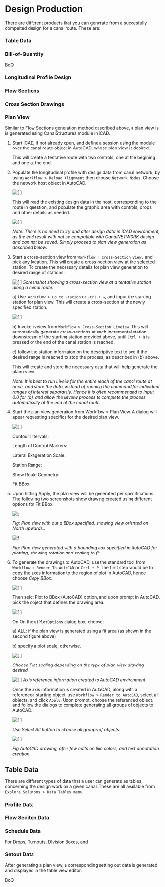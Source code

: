 # Design Production

There are different products that you can generate from a succesfully compelted design for a canal route. These are:

### Table Data

### Bill-of-Quantity

BoQ

### Longitudinal Profile Design

### Flow Sections

### Cross Section Drawings

### Plan View

Similar to Flow Sections generation method described above, a plan view is is generated using CanalStructures module in iCAD.

1. Start iCAD, if not already open, and define a session using the module over the canal route object in AutoCAD, whose plan view is desired.
   
   This will create a tentative route with two controls, one at the begining and one at the end.  

2. Populate the longitudinal profile with design data from canal network, by using `Workflow > Reload Alignment` then choose `Network Nodes`.  Choose the network host object in AutoCAD. 
   
   ![[  ]](C:\Users\Dell\Documents\GitHub\CanalNetworkDocs\Design%20Production\Images\Image%20003.png) 
   
   This will read the existing design data in the host, corresponding to the route in question, and populate the graphic area with controls, drops and other details as needed.
   
   ![[  ] ](C:\Users\Dell\Documents\GitHub\CanalNetworkDocs\Design%20Production\Images\Image%20004.png)
   
   *Note: There is no need to try and alter design data in iCAD environment, as the end result with not be compatible with CanalNETWORK design and can not be saved. Simply proceed to plan view generation as described below.*

3. Start a cross-section view from `Workflow > Cross-Section View.` and pick any location. This will create a cross-section view at the selected station. To create the necessary details for plan view generation to desired range of stations:
   
   ![[  ]](C:\Users\Dell\Documents\GitHub\CanalNetworkDocs\Design%20Production\Images\Image%20005.png) *Screenshot showing a cross-section view at a tentative station along a canal route.*
   
   a) Use` Workflow > Go to Station` or `Ctrl + G`, and input the starting station for plan view. This will create a cross-section at the newly specified station.
   
   ![[  ]](C:\Users\Dell\Documents\GitHub\CanalNetworkDocs\Design%20Production\Images\Image%20006.png) 
   
   b) Invoke liveiew from `Workflow > Cross-Section Liveiew`. This will automatically generate cross-sections at each incremental station downstream of the starting station provided above, until `Ctrl + Q` is pressed or the end of the canal station is reached.
   
   c) follow the station informaion on the descriptive text to see if the desired range is reached to stop the process, as described in (b) above.
   
   This will create and store the necessary data that will help generate the plann view.
   
   *Note: It is best to run Liveiw for the entire reach of the canal route at once, and store the data, instead of running the command for individual ranges of interest separately. Hence it is often recommended to input 0.0 for (a), and allow the lieveiw process to complete the process automatically at the end of the canal route.*

4. Start the plan view generation from Workflow > Plan View. A dialog will apear requesting specifics for the desired plan view.
   
   ![[  ] ](C:\Users\Dell\Documents\GitHub\CanalNetworkDocs\Design%20Production\Images\Image%20007.png)
   
   Contour Intervals: 
   
   Length of Control Markers:
   
   Lateral Exageration Scale:
   
   Station Range:
   
   Show Route Geometry:
   
   Fit BBox:

5. Upon hitting Apply, the plan view will be generated per specifications. The following two screenshots show drawing created using different options for Fit BBox.
   
   ![t](C:\Users\Dell\Documents\GitHub\CanalNetworkDocs\Design%20Production\Images\Image%20008.png)
   
   *Fig: Plan view with out a BBox specified, showing view oriented on North upwards..*
   
   ![f](C:\Users\Dell\Documents\GitHub\CanalNetworkDocs\Design%20Production\Images\Image%20009.png)
   
   *Fig: Plan view generated with a bounding box specified in AutoCAD for plotting, showing rotation and scaling to fit.*

6. To generate the drawings to AutoCAD, use the standard tool from `Workflow > Render To AutoCAD` or `Ctrl + P`,  The first step would be to copy the axes information to the region of plot in AutoCAD, hence choose *Copy BBox*. 
   
   ![[  ]](C:\Users\Dell\Documents\GitHub\CanalNetworkDocs\Design%20Production\Images\Image%20010.png) 
   
   Then selct Plot to BBox (AutoCAD) option, and upon prompt in AutoCAD, pick the object that defines the drawing area. 
   
   ![[  ]](C:\Users\Dell\Documents\GitHub\CanalNetworkDocs\Design%20Production\Images\Image%20011.png) 
   
   On On the `uiPlotOption`s dialog box, choose:
   
   a) ALL: if the plan view is generated using a fit area (as shown in the second figure above)
   
   b) specify a plot scale, otherwise.
   
   ![[  ] ](C:\Users\Dell\Documents\GitHub\CanalNetworkDocs\Design%20Production\Images\Image%20012.png)
   
   *Choose Plot scaling depending on the type of plan view drawing desired*
   
   ![[  ]](C:\Users\Dell\Documents\GitHub\CanalNetworkDocs\Design%20Production\Images\Image%20013.png) *Axis reference information created to AutoCAD environment*
   
   Once the axis information is created in AutoCAD, along with a referenced starting object, use `Workflow > Render to AutoCAD`, select all objects, and click `Apply`. Upon prompt, choose the referenced object, and follow the dialogs to complete generating all groups of objects to AutoCAD.
   
   ![[  ] ](C:\Users\Dell\Documents\GitHub\CanalNetworkDocs\Design%20Production\Images\Image%20014.png)
   
   *Use Select All button to choose all groups of objects.*
   
   ![[  ] ](C:\Users\Dell\Documents\GitHub\CanalNetworkDocs\Design%20Production\Images\Image%20015.png)
   
   *Fig AutoCAD drawing, after few edits on line colors, and text annotation creation.*

## Table Data

There are different types of data that a user can generate as tables, concerning the design work on a given canal. These are all available from `Explore Solutons > Data Tables menu`.

### Profile Data

### Flow Seciton Data

### Schedule Data

For Drops, Turnouts, DIvision Boxes, and 

### Setout Data

After generating a plan view, a corresponding setting out data is generated and displayed in the table view editor.

BoQ
